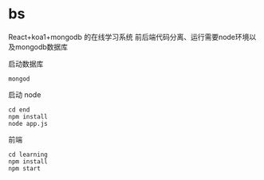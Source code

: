 # bs
React+koa1+mongodb 的在线学习系统 
前后端代码分离、运行需要node环境以及mongodb数据库

启动数据库
```
mongod
```

启动 node
```
cd end
npm install
node app.js
```

前端
```
cd learning
npm install
npm start
```
